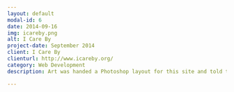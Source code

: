 ```yaml
---
layout: default
modal-id: 6
date: 2014-09-16
img: icareby.png
alt: I Care By
project-date: September 2014
client: I Care By
clienturl: http://www.icareby.org/
category: Web Development
description: Art was handed a Photoshop layout for this site and told to "have fun." Art was responsible for translating a static idea in to a feature rich, dynamic, website.

---
```

